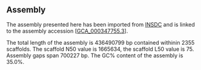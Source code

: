 **Assembly**
--------

The assembly presented here has been imported from [INSDC](http://www.insdc.org) and is linked to the assembly accession [[GCA_000347755.3](http://www.ebi.ac.uk/ena/data/view/GCA_000347755.3)].

The total length of the assembly is 436490799 bp contained withinin 2355 scaffolds.
The scaffold N50 value is 1665634, the scaffold L50 value is 75.
Assembly gaps span 700227 bp. The GC% content of the assembly is 35.0%.
